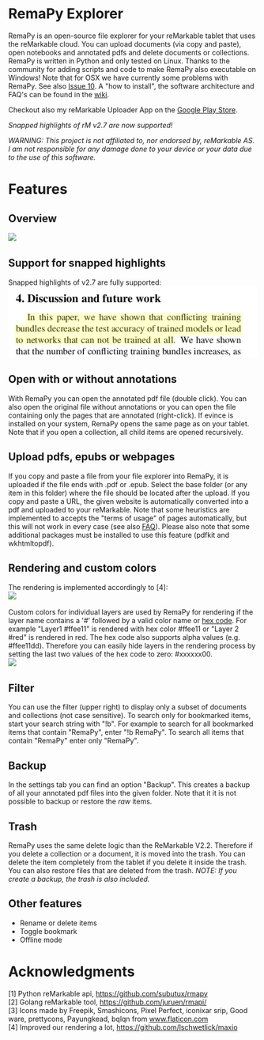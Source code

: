 # RemaPy Explorer

RemaPy is an open-source file explorer for your reMarkable tablet that uses the
reMarkable cloud. You can upload documents (via copy and paste), open notebooks
and annotated pdfs and delete documents or collections. RemaPy is written in
Python and only tested on Linux. Thanks to the community for adding scripts
and code to make RemaPy also executable on Windows!
Note that for OSX we have currently some  problems with RemaPy.
See also [Issue 10](https://github.com/peerdavid/remapy/issues/10).
A "how to install", the software architecture and FAQ's
can be found in the [wiki](https://github.com/peerdavid/RemaPy/wiki).

Checkout also my reMarkable Uploader App on the [Google Play Store](https://play.google.com/store/apps/details?id=org.remadroid).

*Snapped highlights of rM v2.7 are now supported!*

*WARNING: This project is not affiliated to,
nor endorsed by, reMarkable AS. I am not responsible for any
damage done to your device or your data
due to the use of this software.*


# Features
## Overview
<img src="doc/explorer.png" />

## Support for snapped highlights
Snapped highlights of v2.7 are fully supported:<br />
<img src="doc/snapped_highlight.png" />

## Open with or without annotations
With RemaPy you can open the annotated pdf file (double click). You can also
open the original file without annotations or you can open the file containing
only the pages that are annotated (right-click). If evince is installed on your
system, RemaPy opens the same page as on your tablet. Note that if you open a
collection, all child items are opened recursively.

## Upload pdfs, epubs or webpages
If you copy and paste a file from your file explorer into RemaPy, it
is uploaded if the file ends with .pdf or .epub. Select the base folder
(or any item in this folder) where the file should be located after the upload.
If you copy and paste a URL, the given website is automatically converted into
a pdf and uploaded to your reMarkable. Note that some heuristics
are implemented to accepts the "terms of usage" of pages automatically,
but this will not work in every case
(see also [FAQ](https://github.com/peerdavid/RemaPy/wiki)). Please also note
that some additional packages must be installed to use this feature
(pdfkit and wkhtmltopdf).

## Rendering and custom colors
The rendering is implemented accordingly to [4]:<br />
<img src="doc/goofy.png" width="500sp" />

Custom colors for individual layers are used by RemaPy for rendering
if the layer name contains a '#' followed by a valid color name or
[hex code](https://www.color-hex.com/).
For example "Layer1 #ffee11" is rendered with hex color #ffee11 or "Layer 2 #red"
is rendered in red. The hex code also supports alpha values (e.g. #ffee11dd).
Therefore you can easily hide layers in the rendering process by setting the last
two values of the hex code to zero: #xxxxxx00.<br />
<img src="doc/custom_colors.png" />



## Filter
You can use the filter (upper right) to display only a subset of documents and
collections (not case sensitive). To search only for bookmarked items, start
your search string with "!b". For example to search for all bookmarked items
that contain "RemaPy", enter "!b RemaPy".
To search all items that contain "RemaPy" enter only "RemaPy".

## Backup
In the settings tab you can find an option "Backup". This creates a
backup of all your annotated pdf files into the given folder. Note that it
it is not possible to backup or restore the *raw* items.

## Trash
RemaPy uses the same delete logic than the ReMarkable V2.2. Therefore if
you delete a collection or a document, it is moved into the trash.
You can delete the item completely from the tablet if you delete it inside
the trash. You can also restore files that are deleted from the trash.
*NOTE: If you create a backup, the trash is also included.*

## Other features
 - Rename or delete items
 - Toggle bookmark
 - Offline mode


# Acknowledgments
[1] Python reMarkable api, https://github.com/subutux/rmapy <br />
[2] Golang reMarkable tool, https://github.com/juruen/rmapi/ <br />
[3] Icons made by Freepik, Smashicons, Pixel Perfect, iconixar  srip,
Good ware, prettycons, Payungkead, bqlqn from www.flaticon.com <br />
[4] Improved our rendering a lot, https://github.com/lschwetlick/maxio <br />
